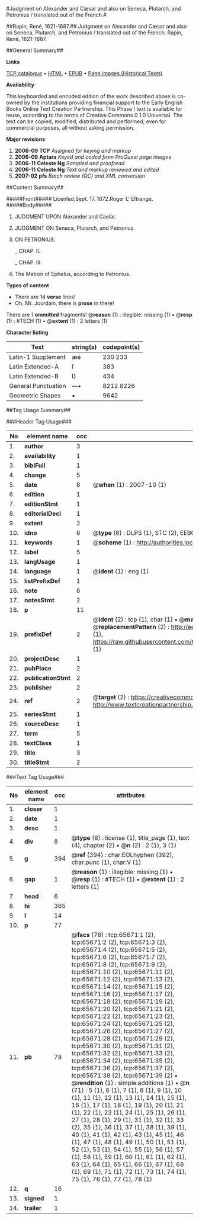 #Judgment on Alexander and Cæsar and also on Seneca, Plutarch, and Petronius / translated out of the French.#

##Rapin, René, 1621-1687.##
Judgment on Alexander and Cæsar and also on Seneca, Plutarch, and Petronius / translated out of the French.
Rapin, René, 1621-1687.

##General Summary##

**Links**

[TCP catalogue](http://www.ota.ox.ac.uk/tcp/)  • 
[HTML](http://tei.it.ox.ac.uk/tcp/Texts-HTML/free/A58/A58059.html)  • 
[EPUB](http://tei.it.ox.ac.uk/tcp/Texts-EPUB/free/A58/A58059.epub) • 
[Page images (Historical Texts)](https://data.historicaltexts.jisc.ac.uk/view?pubId=eebo-12681924e&pageId=eebo-12681924e-65671-1)

**Availability**

This keyboarded and encoded edition of the
	       work described above is co-owned by the institutions
	       providing financial support to the Early English Books
	       Online Text Creation Partnership. This Phase I text is
	       available for reuse, according to the terms of Creative
	       Commons 0 1.0 Universal. The text can be copied,
	       modified, distributed and performed, even for
	       commercial purposes, all without asking permission.

**Major revisions**

1. __2006-09__ __TCP__ *Assigned for keying and markup*
1. __2006-09__ __Aptara__ *Keyed and coded from ProQuest page images*
1. __2006-11__ __Celeste Ng__ *Sampled and proofread*
1. __2006-11__ __Celeste Ng__ *Text and markup reviewed and edited*
1. __2007-02__ __pfs__ *Batch review (QC) and XML conversion*

##Content Summary##

#####Front#####
Licenſed,Sept. 17. 1672.Roger L' Eſtrange.
#####Body#####

1. JUDGMENT
UPON
Alexander and Caeſar.

1. JUDGMENT
ON
Seneca, Plutarch, and
Petronius.

1. ON
PETRONIUS.

    _ CHAP. II.

    _ CHAP. III.

1. The Matron of Epheſus,
according to Petronius.

**Types of content**

  * There are 14 **verse** lines!
  * Oh, Mr. Jourdain, there is **prose** in there!

There are 1 **ommitted** fragments! 
 @__reason__ (1) : illegible: missing (1)  •  @__resp__ (1) : #TECH (1)  •  @__extent__ (1) : 2 letters (1)

**Character listing**


|Text|string(s)|codepoint(s)|
|---|---|---|
|Latin-1 Supplement|æé|230 233|
|Latin Extended-A|ſ|383|
|Latin Extended-B|Ʋ|434|
|General Punctuation|—•|8212 8226|
|Geometric Shapes|▪|9642|

##Tag Usage Summary##

###Header Tag Usage###

|No|element name|occ|attributes|
|---|---|---|---|
|1.|__author__|3||
|2.|__availability__|1||
|3.|__biblFull__|1||
|4.|__change__|5||
|5.|__date__|8| @__when__ (1) : 2007-10 (1)|
|6.|__edition__|1||
|7.|__editionStmt__|1||
|8.|__editorialDecl__|1||
|9.|__extent__|2||
|10.|__idno__|6| @__type__ (6) : DLPS (1), STC (2), EEBO-CITATION (1), OCLC (1), VID (1)|
|11.|__keywords__|1| @__scheme__ (1) : http://authorities.loc.gov/ (1)|
|12.|__label__|5||
|13.|__langUsage__|1||
|14.|__language__|1| @__ident__ (1) : eng (1)|
|15.|__listPrefixDef__|1||
|16.|__note__|6||
|17.|__notesStmt__|2||
|18.|__p__|11||
|19.|__prefixDef__|2| @__ident__ (2) : tcp (1), char (1)  •  @__matchPattern__ (2) : ([0-9\-]+):([0-9IVX]+) (1), (.+) (1)  •  @__replacementPattern__ (2) : http://eebo.chadwyck.com/downloadtiff?vid=$1&page=$2 (1), https://raw.githubusercontent.com/textcreationpartnership/Texts/master/tcpchars.xml#$1 (1)|
|20.|__projectDesc__|1||
|21.|__pubPlace__|2||
|22.|__publicationStmt__|2||
|23.|__publisher__|2||
|24.|__ref__|2| @__target__ (2) : https://creativecommons.org/publicdomain/zero/1.0/ (1), http://www.textcreationpartnership.org/docs/. (1)|
|25.|__seriesStmt__|1||
|26.|__sourceDesc__|1||
|27.|__term__|5||
|28.|__textClass__|1||
|29.|__title__|3||
|30.|__titleStmt__|2||


###Text Tag Usage###

|No|element name|occ|attributes|
|---|---|---|---|
|1.|__closer__|1||
|2.|__date__|1||
|3.|__desc__|1||
|4.|__div__|8| @__type__ (8) : license (1), title_page (1), text (4), chapter (2)  •  @__n__ (2) : 2 (1), 3 (1)|
|5.|__g__|394| @__ref__ (394) : char:EOLhyphen (392), char:punc (1), char:V (1)|
|6.|__gap__|1| @__reason__ (1) : illegible: missing (1)  •  @__resp__ (1) : #TECH (1)  •  @__extent__ (1) : 2 letters (1)|
|7.|__head__|6||
|8.|__hi__|365||
|9.|__l__|14||
|10.|__p__|77||
|11.|__pb__|78| @__facs__ (78) : tcp:65671:1 (2), tcp:65671:2 (2), tcp:65671:3 (2), tcp:65671:4 (2), tcp:65671:5 (2), tcp:65671:6 (2), tcp:65671:7 (2), tcp:65671:8 (2), tcp:65671:9 (2), tcp:65671:10 (2), tcp:65671:11 (2), tcp:65671:12 (2), tcp:65671:13 (2), tcp:65671:14 (2), tcp:65671:15 (2), tcp:65671:16 (2), tcp:65671:17 (2), tcp:65671:18 (2), tcp:65671:19 (2), tcp:65671:20 (2), tcp:65671:21 (2), tcp:65671:22 (2), tcp:65671:23 (2), tcp:65671:24 (2), tcp:65671:25 (2), tcp:65671:26 (2), tcp:65671:27 (2), tcp:65671:28 (2), tcp:65671:29 (2), tcp:65671:30 (2), tcp:65671:31 (2), tcp:65671:32 (2), tcp:65671:33 (2), tcp:65671:34 (2), tcp:65671:35 (2), tcp:65671:36 (2), tcp:65671:37 (2), tcp:65671:38 (2), tcp:65671:39 (2)  •  @__rendition__ (1) : simple:additions (1)  •  @__n__ (71) : 5 (1), 6 (1), 7 (1), 8 (1), 9 (1), 10 (1), 11 (1), 12 (1), 13 (1), 14 (1), 15 (1), 16 (1), 17 (1), 18 (1), 19 (1), 20 (1), 21 (1), 22 (1), 23 (1), 24 (1), 25 (1), 26 (1), 27 (1), 28 (1), 29 (1), 31 (1), 32 (1), 33 (2), 35 (1), 36 (1), 37 (1), 38 (1), 39 (1), 40 (1), 41 (1), 42 (1), 43 (1), 45 (1), 46 (1), 47 (1), 48 (1), 49 (1), 50 (1), 51 (1), 52 (1), 53 (1), 54 (1), 55 (1), 56 (1), 57 (1), 58 (1), 59 (1), 60 (1), 61 (1), 62 (1), 63 (1), 64 (1), 65 (1), 66 (1), 67 (1), 68 (1), 69 (1), 71 (1), 72 (1), 73 (1), 74 (1), 75 (1), 76 (1), 77 (1), 78 (1)|
|12.|__q__|16||
|13.|__signed__|1||
|14.|__trailer__|1||
